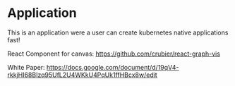 # Application
This is an application were a user can create kubernetes native applications fast!

React Component for canvas: https://github.com/crubier/react-graph-vis

White Paper:
https://docs.google.com/document/d/19qV4-rkkjHI68BIzq95UfL2U4WKkU4PqUk1ffHBcx8w/edit